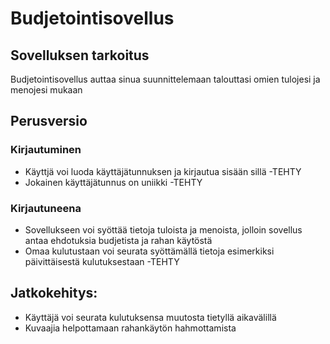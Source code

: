 # Budjetointisovellus

## Sovelluksen tarkoitus

Budjetointisovellus auttaa sinua suunnittelemaan talouttasi omien tulojesi ja menojesi mukaan

## Perusversio

### Kirjautuminen
- Käyttjä voi luoda käyttäjätunnuksen ja kirjautua sisään sillä -TEHTY
- Jokainen käyttäjätunnus on uniikki -TEHTY

### Kirjautuneena

- Sovellukseen voi syöttää tietoja tuloista ja menoista, jolloin sovellus antaa ehdotuksia
 budjetista ja rahan käytöstä 
- Omaa kulutustaan voi seurata syöttämällä tietoja esimerkiksi päivittäisestä kulutuksestaan -TEHTY
 

## Jatkokehitys:
- Käyttäjä voi seurata kulutuksensa muutosta tietyllä aikavälillä
- Kuvaajia helpottamaan rahankäytön hahmottamista

